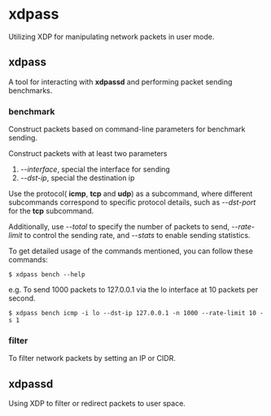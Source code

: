 # xdpass

Utilizing XDP for manipulating network packets in user mode.

## xdpass

A tool for interacting with **xdpassd** and performing packet sending benchmarks.

### benchmark

Construct packets based on command-line parameters for benchmark sending.

Construct packets with at least two parameters
1. *--interface*, special the interface for sending
2. *--dst-ip*, special the destination ip

Use the protocol( **icmp**, **tcp** and **udp**) as a subcommand, where different
subcommands correspond to specific protocol details, such as *--dst-port* for the **tcp** subcommand.

Additionally, use *--total* to specify the number of packets to send,
*--rate-limit* to control the sending rate, and *--stats* to enable sending statistics.

To get detailed usage of the commands mentioned, you can follow these commands:
```shell
$ xdpass bench --help
```

e.g.
To send 1000 packets to 127.0.0.1 via the lo interface at 10 packets per second.
```shell
$ xdpass bench icmp -i lo --dst-ip 127.0.0.1 -n 1000 --rate-limit 10 -s 1
```

### filter

To filter network packets by setting an IP or CIDR.

## xdpassd

Using XDP to filter or redirect packets to user space.
